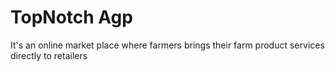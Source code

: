 # TopNotch Agp

It's an online market place where farmers brings their farm product services directly to retailers
